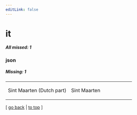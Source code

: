 ```yaml
---
editLink: false
---
```


# it

##### All missed: 1


### json

##### Missing: 1

<table width="100%">
<tr><td width="50%">

Sint Maarten (Dutch part)

</td><td width="50%">

Sint Maarten

</td></tr>
</table>

[ [go back](../status.md) | [to top](#) ]

